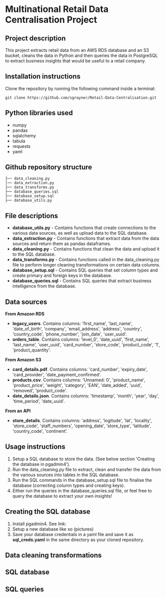 # Multinational Retail Data Centralisation Project

## Project description
This project extracts retail data from an AWS RDS database and an S3 bucket, cleans the data in Python and then queries the data in PostgreSQL to extract business insights that would be useful to a retail company.

## Installation instructions

Clone the repository by running the following command inside a terminal:
```
git clone https://github.com/sgrayner/Retail-Data-Centralisation.git
```

## Python libraries used

- numpy
- pandas
- sqlalchemy
- tabula
- requests
- yaml

## Github repository structure

```
├── data_cleaning.py
│── data_extraction.py 
├── data_transforms.py
├── database_queries.sql
├── database_setup.sql
├── database_utils.py
```

## File descriptions

- **database_utils.py** - Contains functions that create connections to the various data sources, as well as upload data to the SQL database.
- **data_extraction.py** - Contains functions that extract data from the data sources and return them as pandas dataframes.
- **data_cleaning.py** - Contains functions that clean the data and upload it to the SQL database.
- **data_transforms.py** - Contains functions called in the data_cleaning.py file to perform longer cleaning transformations on certain data columns.
- **database_setup.sql** - Contains SQL queries that set column types and create primary and foreign keys in the database.
- **database_queries.sql** - Contains SQL queries that extract business intelligence from the database.

## Data sources

**From Amazon RDS**
- **legacy_users**. Contains columns: 'first_name', 'last_name', 'date_of_birth', 'company', 'email_address', 'address', 'country', 'country_code', 'phone_number', 'join_date', 'user_uuid'.
- **orders_table**. Contains columns: 'level_0', 'date_uuid', 'first_name', 'last_name', 'user_uuid', 'card_number', 'store_code', 'product_code', '1', 'product_quantity'.

**From Amazon S3**
- **card_details.pdf**. Contains columns: 'card_number', 'expiry_date', 'card_provider', 'date_payment_confirmed'.
- **products.csv**. Contains columns: 'Unnamed: 0', 'product_name', 'product_price', 'weight', 'category', 'EAN', 'date_added', 'uuid', 'removed', 'product_code'.
- **date_details.json**. Contains columns: 'timestamp', 'month', 'year', 'day', 'time_period', 'date_uuid'.

**From an API**
- **store_details**. Contains columns: 'address', 'logitude', 'lat', 'locality', 'store_code', 'staff_numbers', 'opening_date', 'store_type', 'latitude', 'country_code', 'continent'.

## Usage instructions

1. Setup a SQL database to store the data. (See below section 'Creating the database in pgadmin4').
2. Run the data_cleaning.py file to extract, clean and transfer the data from the various sources into tables in the SQL database.
3. Run the SQL commands in the database_setup.sql file to finalise the database (correcting column types and creating keys).
4. Either run the queries in the database_queries.sql file, or feel free to query the database to extract your own insights!

## Creating the SQL database

1. Install pgadmin4. See link:
2. Setup a new database like so (pictures)
3. Save your database credentials in a yaml file and save it as **sql_creds.yaml** in the same directory as your cloned repository.

## Data cleaning transformations

## SQL database

## SQL queries
